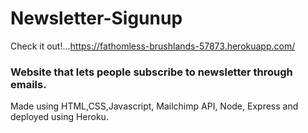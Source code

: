 # Newsletter-Sigunup
Check it out!...https://fathomless-brushlands-57873.herokuapp.com/ 

### Website that lets people subscribe to newsletter through emails.

Made using HTML,CSS,Javascript, Mailchimp API, Node, Express and deployed using Heroku.
